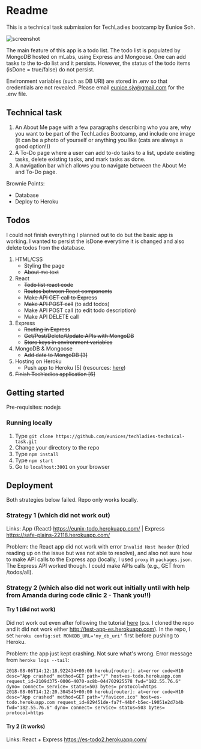 # Readme

This is a technical task submission for TechLadies bootcamp by Eunice Soh.

![screenshot](http://i66.tinypic.com/wl0ut.png)

The main feature of this app is a todo list. The todo list is populated by MongoDB hosted on mLabs, using Express and Mongoose. One can add tasks to the to-do list and it persists. However, the status of the todo items (isDone = true/false) do not persist.

Environment variables (such as DB URI) are stored in .env so that credentials are not revealed. Please email eunice.sjy@gmail.com for the .env file.

## Technical task

1. An About Me page with a few paragraphs describing who you are, why you want to be part of the TechLadies Bootcamp, and include one image (it can be a photo of yourself or anything you like (cats are always a good option!))
2. A To-Do page where a user can add to-do tasks to a list, update existing tasks, delete existing tasks, and mark tasks as done.
3. A navigation bar which allows you to navigate between the About Me and To-Do page.

Brownie Points:

- Database
- Deploy to Heroku

## Todos

I could not finish everything I planned out to do but the basic app is working. I wanted to persist the isDone everytime it is changed and also delete todos from the database.

1. HTML/CSS
    - Styling the page
    - ~~About me text~~
2. React
    - ~~Todo list react code~~
    - ~~Routes between React components~~
    - ~~Make API GET call to Express~~
    - ~~Make API POST call~~ (to add todos)
    - Make API POST call (to edit todo description)
    - Make API DELETE call
3. Express
    - ~~Routing in Express~~
    - ~~Get/Post/Delete/Update APIs with MongoDB~~
    - ~~Store keys in environment variables~~
4. MongoDB & Mongoose
    - ~~Add data to MongoDB [3]~~
5. Hosting on Heroku
    - Push app to Heroku [5] (resources: [here](https://originmaster.com/running-create-react-app-and-express-crae-on-heroku-c39a39fe7851))
6. ~~Finish Techladies application [6]~~

## Getting started

Pre-requisites: nodejs

### Running locally

1. Type `git clone https://github.com/eunices/techladies-technical-task.git`
2. Change your directory to the repo
3. Type `npm install`
4. Type `npm start`
5. Go to `localhost:3001` on your browser

## Deployment

Both strategies below failed. Repo only works locally.

### Strategy 1 (which did not work out)

Links: App (React) https://eunix-todo.herokuapp.com/ | Express https://safe-plains-22118.herokuapp.com/

Problem: the React app did not work with error `Invalid Host header` (tried reading up on the issue but was not able to resolve), and also not sure how to make API calls to the Express app (locally, I used `proxy` in `packages.json`. The Express API worked though. I could make APIs calls (e.g., GET from /todos/all).

### Strategy 2 (which also did not work out initially until with help from Amanda during code clinic 2 - Thank you!!)

#### Try 1 (did not work)

Did not work out even after following the tutorial [here](https://originmaster.com/running-create-react-app-and-express-crae-on-heroku-c39a39fe7851) (p.s. I cloned the repo and it did not work either http://test-app-es.herokuapp.com). In the repo, I set `heroku config:set MONGDB_URL='my_db_uri'` first before pushing to Heroku.

Problem: the app just kept crashing. Not sure what's wrong. Error message from `heroku logs --tail`:

```
2018-08-06T14:12:18.922434+00:00 heroku[router]: at=error code=H10 desc="App crashed" method=GET path="/" host=es-todo.herokuapp.com request_id=2109d375-0006-4070-ac8b-044702925578 fwd="182.55.76.6" dyno= connect= service= status=503 bytes= protocol=https
2018-08-06T14:12:20.304545+00:00 heroku[router]: at=error code=H10 desc="App crashed" method=GET path="/favicon.ico" host=es-todo.herokuapp.com request_id=829451de-fa7f-44bf-b5ec-19051e2d7b4b fwd="182.55.76.6" dyno= connect= service= status=503 bytes= protocol=https
```

#### Try 2 (it works)

Links: React + Express https://es-todo2.herokuapp.com/
